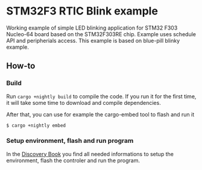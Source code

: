 # STM32F3 RTIC Blink example

Working example of simple LED blinking application for STM32 F303 Nucleo-64 board based on the STM32F303RE chip. Example uses schedule API and peripherials access. This example is based on blue-pill blinky example.

## How-to

### Build

Run `cargo +nightly build` to compile the code. If you run it for the first time, it will take some time to download and compile dependencies.

After that, you can use for example the cargo-embed tool to flash and run it

```bash
$ cargo +nightly embed
```

### Setup environment, flash and run program

In the [Discovery Book](https://rust-embedded.github.io/discovery) you find all needed informations to setup the environment, flash the controler and run the program.
